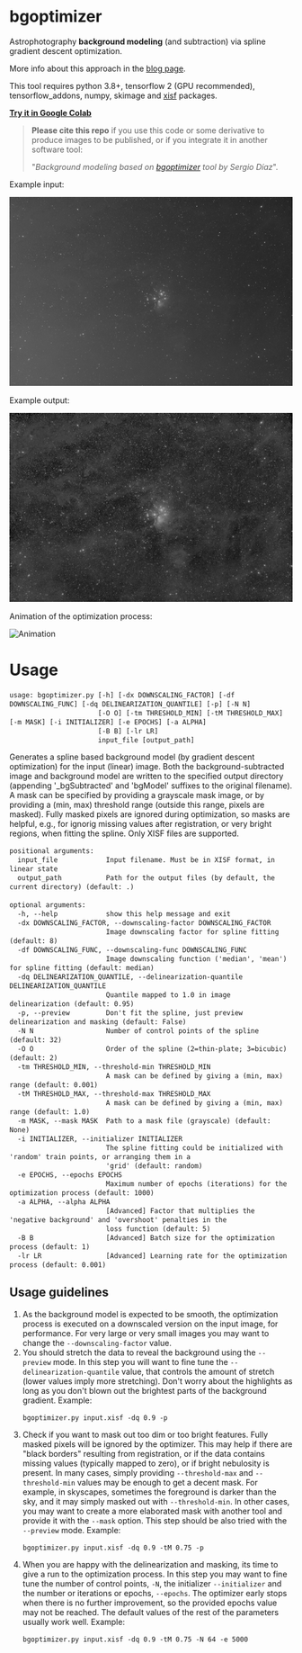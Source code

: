 # bgoptimizer

Astrophotography **background modeling** (and subtraction) via spline gradient descent optimization. 

More info about this approach in the [blog page](https://expandingastro.blogspot.com/2022/02/background-modeling-via-spline-gradient.html). 

This tool requires python 3.8+, tensorflow 2 (GPU recommended), tensorflow_addons, numpy, skimage and [xisf](https://github.com/sergio-dr/xisf) packages. 

[**Try it in Google Colab**](https://colab.research.google.com/github/sergio-dr/bgoptimizer/blob/master/bgoptimizer_colab.ipynb)


> **Please cite this repo** if you use this code or some derivative to produce images to be published, or if you integrate it in another software tool: 
> 
> "*Background modeling based on [bgoptimizer](https://github.com/sergio-dr/bgoptimizer) tool by Sergio Díaz*".


Example input:

![Input](./imgs/M45_in.jpg)

Example output:

![Output](./imgs/M45_out.jpg)

Animation of the optimization process:

![Animation](./imgs/bgoptimizer_M45.gif) 

# Usage
```
usage: bgoptimizer.py [-h] [-dx DOWNSCALING_FACTOR] [-df DOWNSCALING_FUNC] [-dq DELINEARIZATION_QUANTILE] [-p] [-N N]
                      [-O O] [-tm THRESHOLD_MIN] [-tM THRESHOLD_MAX] [-m MASK] [-i INITIALIZER] [-e EPOCHS] [-a ALPHA]
                      [-B B] [-lr LR]
                      input_file [output_path]
```

Generates a spline based background model (by gradient descent optimization) for the input (linear) image. Both the
background-subtracted image and background model are written to the specified output directory (appending
'_bgSubtracted' and 'bgModel' suffixes to the original filename). A mask can be specified by providing a grayscale
mask image, or by providing a (min, max) threshold range (outside this range, pixels are masked). Fully masked pixels
are ignored during optimization, so masks are helpful, e.g., for ignorig missing values after registration, or very
bright regions, when fitting the spline. Only XISF files are supported.

```
positional arguments:
  input_file            Input filename. Must be in XISF format, in linear state
  output_path           Path for the output files (by default, the current directory) (default: .)

optional arguments:
  -h, --help            show this help message and exit
  -dx DOWNSCALING_FACTOR, --downscaling-factor DOWNSCALING_FACTOR
                        Image downscaling factor for spline fitting (default: 8)
  -df DOWNSCALING_FUNC, --downscaling-func DOWNSCALING_FUNC
                        Image downscaling function ('median', 'mean') for spline fitting (default: median)
  -dq DELINEARIZATION_QUANTILE, --delinearization-quantile DELINEARIZATION_QUANTILE
                        Quantile mapped to 1.0 in image delinearization (default: 0.95)
  -p, --preview         Don't fit the spline, just preview delinearization and masking (default: False)
  -N N                  Number of control points of the spline (default: 32)
  -O O                  Order of the spline (2=thin-plate; 3=bicubic) (default: 2)
  -tm THRESHOLD_MIN, --threshold-min THRESHOLD_MIN
                        A mask can be defined by giving a (min, max) range (default: 0.001)
  -tM THRESHOLD_MAX, --threshold-max THRESHOLD_MAX
                        A mask can be defined by giving a (min, max) range (default: 1.0)
  -m MASK, --mask MASK  Path to a mask file (grayscale) (default: None)
  -i INITIALIZER, --initializer INITIALIZER
                        The spline fitting could be initialized with 'random' train points, or arranging them in a
                        'grid' (default: random)
  -e EPOCHS, --epochs EPOCHS
                        Maximum number of epochs (iterations) for the optimization process (default: 1000)
  -a ALPHA, --alpha ALPHA
                        [Advanced] Factor that multiplies the 'negative background' and 'overshoot' penalties in the
                        loss function (default: 5)
  -B B                  [Advanced] Batch size for the optimization process (default: 1)
  -lr LR                [Advanced] Learning rate for the optimization process (default: 0.001)
```

## Usage guidelines

1. As the background model is expected to be smooth, the optimization process is executed on a downscaled version on the input image, for performance. For very large or very small images you may want to change the `--downscaling-factor` value. 
1. You should stretch the data to reveal the background using the `--preview` mode. In this step you will want to fine tune the `--delinearization-quantile` value, that controls the amount of stretch (lower values imply more stretching). Don't worry about the highlights as long as you don't blown out the brightest parts of the background gradient. Example:
    ```
    bgoptimizer.py input.xisf -dq 0.9 -p
    ```
1. Check if you want to mask out too dim or too bright features. Fully masked pixels will be ignored by the optimizer. This may help if there are "black borders" resulting from registration, or if the data contains missing values (typically mapped to zero), or if bright nebulosity is present. In many cases, simply providing `--threshold-max` and `--threshold-min` values may be enough to get a decent mask. For example, in skyscapes, sometimes the foreground is darker than the sky, and it may simply masked out with `--threshold-min`. In other cases, you may want to create a more elaborated mask with another tool and provide it with the `--mask` option. This step should be also tried with the `--preview` mode. Example:
    ```
    bgoptimizer.py input.xisf -dq 0.9 -tM 0.75 -p
    ```
1. When you are happy with the delinearization and masking, its time to give a run to the optimization process. In this step you may want to fine tune the number of control points, `-N`, the initializer `--initializer` and the number or iterations or epochs, `--epochs`. The optimizer early stops when there is no further improvement, so the provided epochs value may not be reached. The default values of the rest of the parameters usually work well. Example:
    ```
    bgoptimizer.py input.xisf -dq 0.9 -tM 0.75 -N 64 -e 5000
    ```
